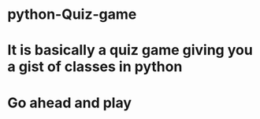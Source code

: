 # python-Quiz-game

# It is basically a quiz game giving you a gist of classes in python
# Go ahead and play 
